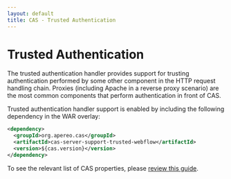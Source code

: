 ```yaml
---
layout: default
title: CAS - Trusted Authentication
---
```


# Trusted Authentication

The trusted authentication handler provides support for trusting authentication performed by some other component
in the HTTP request handling chain. Proxies (including Apache in a reverse proxy scenario) are the most common
components that perform authentication in front of CAS.

Trusted authentication handler support is enabled by including the following dependency in the WAR overlay:

```xml
<dependency>
  <groupId>org.apereo.cas</groupId>
  <artifactId>cas-server-support-trusted-webflow</artifactId>
  <version>${cas.version}</version>
</dependency>
```

To see the relevant list of CAS properties, please [review this guide](Configuration-Properties.html#trusted-authentication).
